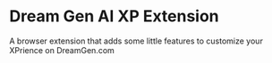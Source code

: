 # Dream Gen AI XP Extension
A browser extension that adds some little features to customize your XPrience on DreamGen.com
